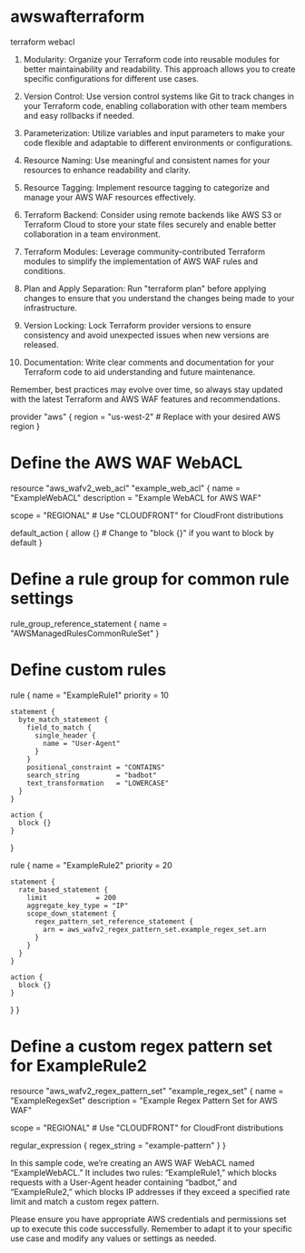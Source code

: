# awswafterraform
terraform webacl
1. Modularity: Organize your Terraform code into reusable modules for better maintainability and readability. This approach allows you to create specific configurations for different use cases.

2. Version Control: Use version control systems like Git to track changes in your Terraform code, enabling collaboration with other team members and easy rollbacks if needed.

3. Parameterization: Utilize variables and input parameters to make your code flexible and adaptable to different environments or configurations.

4. Resource Naming: Use meaningful and consistent names for your resources to enhance readability and clarity.

5. Resource Tagging: Implement resource tagging to categorize and manage your AWS WAF resources effectively.

6. Terraform Backend: Consider using remote backends like AWS S3 or Terraform Cloud to store your state files securely and enable better collaboration in a team environment.

7. Terraform Modules: Leverage community-contributed Terraform modules to simplify the implementation of AWS WAF rules and conditions.

8. Plan and Apply Separation: Run "terraform plan" before applying changes to ensure that you understand the changes being made to your infrastructure.

9. Version Locking: Lock Terraform provider versions to ensure consistency and avoid unexpected issues when new versions are released.

10. Documentation: Write clear comments and documentation for your Terraform code to aid understanding and future maintenance.

Remember, best practices may evolve over time, so always stay updated with the latest Terraform and AWS WAF features and recommendations.

provider "aws" {
  region = "us-west-2" # Replace with your desired AWS region
}

# Define the AWS WAF WebACL
resource "aws_wafv2_web_acl" "example_web_acl" {
  name        = "ExampleWebACL"
  description = "Example WebACL for AWS WAF"

  scope = "REGIONAL" # Use "CLOUDFRONT" for CloudFront distributions

  default_action {
    allow {} # Change to "block {}" if you want to block by default
  }

  # Define a rule group for common rule settings
  rule_group_reference_statement {
    name = "AWSManagedRulesCommonRuleSet"
  }

  # Define custom rules
  rule {
    name     = "ExampleRule1"
    priority = 10

    statement {
      byte_match_statement {
        field_to_match {
          single_header {
            name = "User-Agent"
          }
        }
        positional_constraint = "CONTAINS"
        search_string         = "badbot"
        text_transformation   = "LOWERCASE"
      }
    }

    action {
      block {}
    }
  }

  rule {
    name     = "ExampleRule2"
    priority = 20

    statement {
      rate_based_statement {
        limit            = 200
        aggregate_key_type = "IP"
        scope_down_statement {
          regex_pattern_set_reference_statement {
            arn = aws_wafv2_regex_pattern_set.example_regex_set.arn
          }
        }
      }
    }

    action {
      block {}
    }
  }
}

# Define a custom regex pattern set for ExampleRule2
resource "aws_wafv2_regex_pattern_set" "example_regex_set" {
  name        = "ExampleRegexSet"
  description = "Example Regex Pattern Set for AWS WAF"

  scope = "REGIONAL" # Use "CLOUDFRONT" for CloudFront distributions

  regular_expression {
    regex_string = "example-pattern"
  }
}

In this sample code, we’re creating an AWS WAF WebACL named “ExampleWebACL.” It includes two rules: “ExampleRule1,” which blocks requests with a User-Agent header containing “badbot,” and “ExampleRule2,” which blocks IP addresses if they exceed a specified rate limit and match a custom regex pattern.

Please ensure you have appropriate AWS credentials and permissions set up to execute this code successfully. Remember to adapt it to your specific use case and modify any values or settings as needed.
